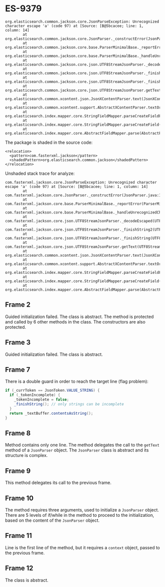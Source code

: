 # ES-9379

```
org.elasticsearch.common.jackson.core.JsonParseException: Unrecognized character escape 'a' (code 97) at [Source: [B@5bcacee; line: 1, column: 14]
        at org.elasticsearch.common.jackson.core.JsonParser._constructError(JsonParser.java:1419)
        at org.elasticsearch.common.jackson.core.base.ParserMinimalBase._reportError(ParserMinimalBase.java:508)
        at org.elasticsearch.common.jackson.core.base.ParserMinimalBase._handleUnrecognizedCharacterEscape(ParserMinimalBase.java:485)
        at org.elasticsearch.common.jackson.core.json.UTF8StreamJsonParser._decodeEscaped(UTF8StreamJsonParser.java:2924)
        at org.elasticsearch.common.jackson.core.json.UTF8StreamJsonParser._finishString2(UTF8StreamJsonParser.java:2209)
        at org.elasticsearch.common.jackson.core.json.UTF8StreamJsonParser._finishString(UTF8StreamJsonParser.java:2165)
        at org.elasticsearch.common.jackson.core.json.UTF8StreamJsonParser.getText(UTF8StreamJsonParser.java:279)
        at org.elasticsearch.common.xcontent.json.JsonXContentParser.text(JsonXContentParser.java:86)
        at org.elasticsearch.common.xcontent.support.AbstractXContentParser.textOrNull(AbstractXContentParser.java:194)
        at org.elasticsearch.index.mapper.core.StringFieldMapper.parseCreateFieldForString(StringFieldMapper.java:337)
        at org.elasticsearch.index.mapper.core.StringFieldMapper.parseCreateField(StringFieldMapper.java:277)
        at org.elasticsearch.index.mapper.core.AbstractFieldMapper.parse(AbstractFieldMapper.java:405)
```

The package is shaded in the source code:
```
<relocation>
  <pattern>com.fasterxml.jackson</pattern>
  <shadedPattern>org.elasticsearch.common.jackson</shadedPattern>
</relocation>
```

Unshaded stack trace for analyze:

```
com.fasterxml.jackson.core.JsonParseException: Unrecognized character escape 'a' (code 97) at [Source: [B@5bcacee; line: 1, column: 14]
        at com.fasterxml.jackson.core.JsonParser._constructError(JsonParser.java:1419)
        at com.fasterxml.jackson.core.base.ParserMinimalBase._reportError(ParserMinimalBase.java:508)
        at com.fasterxml.jackson.core.base.ParserMinimalBase._handleUnrecognizedCharacterEscape(ParserMinimalBase.java:485)
        at com.fasterxml.jackson.core.json.UTF8StreamJsonParser._decodeEscaped(UTF8StreamJsonParser.java:2924)
        at com.fasterxml.jackson.core.json.UTF8StreamJsonParser._finishString2(UTF8StreamJsonParser.java:2209)
        at com.fasterxml.jackson.core.json.UTF8StreamJsonParser._finishString(UTF8StreamJsonParser.java:2165)
        at com.fasterxml.jackson.core.json.UTF8StreamJsonParser.getText(UTF8StreamJsonParser.java:279)
        at org.elasticsearch.common.xcontent.json.JsonXContentParser.text(JsonXContentParser.java:86)
        at org.elasticsearch.common.xcontent.support.AbstractXContentParser.textOrNull(AbstractXContentParser.java:194)
        at org.elasticsearch.index.mapper.core.StringFieldMapper.parseCreateFieldForString(StringFieldMapper.java:337)
        at org.elasticsearch.index.mapper.core.StringFieldMapper.parseCreateField(StringFieldMapper.java:277)
        at org.elasticsearch.index.mapper.core.AbstractFieldMapper.parse(AbstractFieldMapper.java:405)
```


## Frame 2

Guided initialization failed. The class is abstract. The method is protected and called by 6 other methods in the class. The constructors are also protected.

## Frame 3

Guided initialization failed. The class is abstract.

## Frame 7

There is a double guard in order to reach the target line (flag problem):
```java
if (_currToken == JsonToken.VALUE_STRING) {
  if (_tokenIncomplete) {
    _tokenIncomplete = false;
    _finishString(); // only strings can be incomplete
  }
  return _textBuffer.contentsAsString();
}
```

## Frame 8

Method contains only one line. The method delegates the call to the `getText` method of a `JsonParser` object. The `JsonParser` class is abstract and its structure is complex.  

## Frame 9

This method delegates its call to the previous frame.

## Frame 10

The method requires three arguments, used to initialize a `JsonParser` object. There are 5 levels of if/while in the method to proceed to the initialization, based on the content of the `JsonParser` object.

## Frame 11

Line is the first line of the method, but it requires a `context` object, passed to the previous frame.

## Frame 12

The class is abstract.
